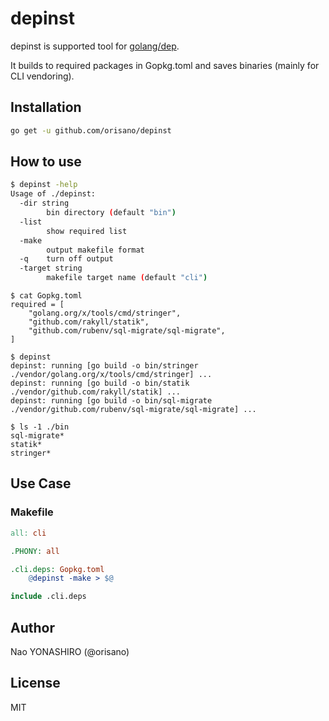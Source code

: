 # depinst
depinst is supported tool for [golang/dep](https://github.com/golang/dep).

It builds to required packages in Gopkg.toml and saves binaries (mainly for CLI vendoring).

## Installation
```bash
go get -u github.com/orisano/depinst
```

## How to use
```bash
$ depinst -help
Usage of ./depinst:
  -dir string
    	bin directory (default "bin")
  -list
    	show required list
  -make
    	output makefile format
  -q	turn off output
  -target string
    	makefile target name (default "cli")
```
```
$ cat Gopkg.toml
required = [
    "golang.org/x/tools/cmd/stringer",
    "github.com/rakyll/statik",
    "github.com/rubenv/sql-migrate/sql-migrate",
]
```
```
$ depinst
depinst: running [go build -o bin/stringer ./vendor/golang.org/x/tools/cmd/stringer] ...
depinst: running [go build -o bin/statik ./vendor/github.com/rakyll/statik] ...
depinst: running [go build -o bin/sql-migrate ./vendor/github.com/rubenv/sql-migrate/sql-migrate] ...
```
```
$ ls -1 ./bin
sql-migrate*
statik*
stringer*
```

## Use Case
### Makefile
```Makefile
all: cli

.PHONY: all

.cli.deps: Gopkg.toml
	@depinst -make > $@

include .cli.deps
```

## Author
Nao YONASHIRO (@orisano)

## License
MIT
